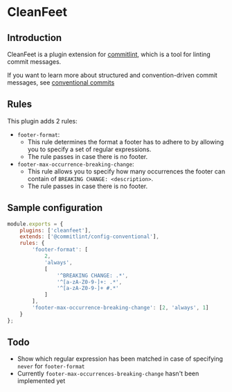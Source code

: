 # CleanFeet
## Introduction
CleanFeet is a plugin extension for [commitlint](https://github.com/conventional-changelog/commitlint), which is a tool for linting commit messages.

If you want to learn more about structured and convention-driven commit messages, see [conventional commits](https://www.conventionalcommits.org/en/v1.0.0/)

## Rules
This plugin adds 2 rules:
+ `footer-format`: 
  + This rule determines the format a footer has to adhere to by allowing you to specify a set of regular expressions.
  + The rule passes in case there is no footer.
+ `footer-max-occurrence-breaking-change`:
  + This rule allows you to specify how many occurrences the footer can contain of `BREAKING CHANGE: <description>`.
  + The rule passes in case there is no footer.

## Sample configuration
```js
module.exports = {
	plugins: ['cleanfeet'],
	extends: ['@commitlint/config-conventional'],
	rules: {
		'footer-format': [
			2, 
			'always', 
			[
				'^BREAKING CHANGE: .*',
				'^[a-zA-Z0-9-]+: .*',
				'^[a-zA-Z0-9-]+ #.*'
			]
		],
		'footer-max-occurrence-breaking-change': [2, 'always', 1]
	}
};
```

## Todo
+ Show which regular expression has been matched in case of specifying `never` for `footer-format`
+ Currently `footer-max-occurrences-breaking-change` hasn't been implemented yet
